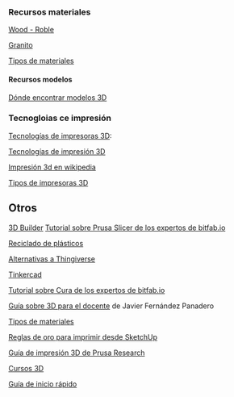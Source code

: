 ### Recursos materiales

[Wood - Roble](https://sakata3d.com/es/pla-texture/151-texture-wood-roble.html)

[Granito](https://sakata3d.com/es/pla-texture/153-texture-granito.html)

[Tipos de materiales](https://bitfab.io/es/materiales-de-impresion-3d-fdm/)


#### Recursos modelos

[Dónde encontrar modelos 3D](https://www.creativosonline.org/blog/los-mejores-lugares-encontrar-plantillas-impresion-3d.html)


### Tecnogloias ce impresión


[Tecnologías de impresoras 3D](http://tecnologiadelosplasticos.blogspot.com.es/2013/02/impresion-3d.html):

[Tecnologías de impresión 3D](http://www.xataka.com/perifericos/estas-son-las-tecnologias-de-impresion-3d-que-hay-sobre-la-mesa-y-lo-que-puedes-esperar-de-ellas)


[Impresión 3d en wikipedia](http://es.wikipedia.org/wiki/Impresi%C3%B3n_3D)


[Tipos de impresoras 3D](http://comohacer.eu/comparativa-impresoras-3d/#Tipos_de_impresion_3D)

## Otros

[3D Builder](https://bitfab.io/es/blog/3d-builder/)
[Tutorial sobre Prusa Slicer de los expertos de bitfab.io](https://bitfab.io/es/blog/prusa-slicer/)

[Reciclado de plásticos](https://bitfab.io/es/blog/reciclar-plastico-impresion-3d/)

[Alternativas a Thingiverse](https://bitfab.io/es/blog/alternativas-a-thingiverse/)

[Tinkercad](https://bitfab.io/es/blog/tinkercad/)

[Tutorial sobre Cura de los expertos de bitfab.io](https://bitfab.io/es/blog/tutorial-laminado-cura/)


[Guía sobre 3D para el docente](https://lacienciaparatodos.files.wordpress.com/2017/10/impresic3b3n-3d-para-profesores-08-10-2017.pdf) de Javier Fernández Panadero

[Tipos de materiales](https://bitfab.io/es/materiales-de-impresion-3d-fdm/)

[Reglas de oro para imprimir desde SketchUp](https://www.iscarnet.com/2016/08/7-reglas-de-oro-para-la-impresion-3d-con-sketchup/)

[Guía de impresión 3D de Prusa Research](https://www.prusa3d.es/wp-content/uploads/principos-basicos-de-impresion-3d.pdf)

[Cursos 3D](https://learn.techclass.courses/courses/take/3d-makers-academy-intro-ES/multimedia/7690419-capitulo-10-acabado-de-objetos-impresos-en-3d)

[Guía de inicio rápido](https://3dmakers.academy/docs/00-3DMA-Guia-del-instructor-v02.pdf)
